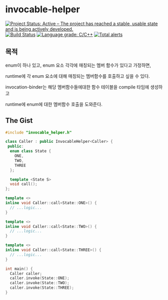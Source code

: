 # invocable-helper

[![Project Status: Active – The project has reached a stable, usable state and is being actively developed.](https://www.repostatus.org/badges/latest/active.svg)](https://www.repostatus.org/#active)
[![Build Status](https://travis-ci.org/juhyun-nam/invocation-binder.svg?branch=master)](https://travis-ci.org/juhyun-nam/invocation-binder)
[![Language grade: C/C++](https://img.shields.io/lgtm/grade/cpp/g/juhyun-nam/invocation-binder.svg?logo=lgtm&logoWidth=18)](https://lgtm.com/projects/g/juhyun-nam/invocation-binder/context:cpp)
[![Total alerts](https://img.shields.io/lgtm/alerts/g/juhyun-nam/invocation-binder.svg?logo=lgtm&logoWidth=18)](https://lgtm.com/projects/g/juhyun-nam/invocation-binder/alerts/)

## 목적
enum이 하나 있고, enum 요소 각각에 매칭되는 멤버 함수가 있다고 가정하면,

runtime에 각 enum 요소에 대해 매칭되는 멤버함수를 호출하고 싶을 수 있다.


invocation-binder는 해당 멤버함수들에대한 함수 테이블을 compile 타임에 생성하고

runtime에 enum에 대한 멤버함수 호출을 도와준다.

## The Gist

```cpp
#include "invocable_helper.h"

class Caller : public InvocableHelper<Caller> {
 public:
  enum class State {
    ONE,
    TWO,
    THREE
  };

  template <State S>
  void call();
};

template <>
inline void Caller::call<State::ONE>() {
  // ...logic...
}

template <>
inline void Caller::call<State::TWO>() {
  // ...logic...
}

template <>
inline void Caller::call<State::THREE>() {
  // ...logic...
}

int main() {
  Caller caller;
  caller.invoke(State::ONE);
  caller.invoke(State::TWO);
  caller.invoke(State::THREE);
}
```
